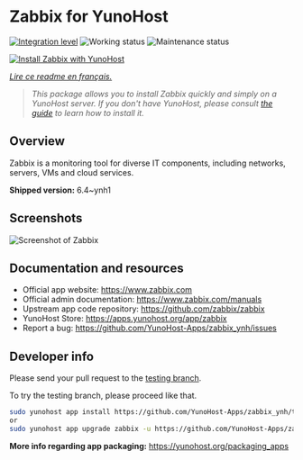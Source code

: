 <!--
N.B.: This README was automatically generated by https://github.com/YunoHost/apps/tree/master/tools/README-generator
It shall NOT be edited by hand.
-->

# Zabbix for YunoHost

[![Integration level](https://dash.yunohost.org/integration/zabbix.svg)](https://dash.yunohost.org/appci/app/zabbix) ![Working status](https://ci-apps.yunohost.org/ci/badges/zabbix.status.svg) ![Maintenance status](https://ci-apps.yunohost.org/ci/badges/zabbix.maintain.svg)

[![Install Zabbix with YunoHost](https://install-app.yunohost.org/install-with-yunohost.svg)](https://install-app.yunohost.org/?app=zabbix)

*[Lire ce readme en français.](./README_fr.md)*

> *This package allows you to install Zabbix quickly and simply on a YunoHost server.
If you don't have YunoHost, please consult [the guide](https://yunohost.org/#/install) to learn how to install it.*

## Overview

Zabbix is a monitoring tool for diverse IT components, including networks, servers, VMs and cloud services.



**Shipped version:** 6.4~ynh1

## Screenshots

![Screenshot of Zabbix](./doc/screenshots/screenshot1.png)

## Documentation and resources

* Official app website: <https://www.zabbix.com>
* Official admin documentation: <https://www.zabbix.com/manuals>
* Upstream app code repository: <https://github.com/zabbix/zabbix>
* YunoHost Store: <https://apps.yunohost.org/app/zabbix>
* Report a bug: <https://github.com/YunoHost-Apps/zabbix_ynh/issues>

## Developer info

Please send your pull request to the [testing branch](https://github.com/YunoHost-Apps/zabbix_ynh/tree/testing).

To try the testing branch, please proceed like that.

``` bash
sudo yunohost app install https://github.com/YunoHost-Apps/zabbix_ynh/tree/testing --debug
or
sudo yunohost app upgrade zabbix -u https://github.com/YunoHost-Apps/zabbix_ynh/tree/testing --debug
```

**More info regarding app packaging:** <https://yunohost.org/packaging_apps>
